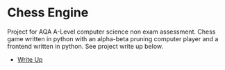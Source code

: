 # Chess Engine

Project for AQA A-Level computer science non exam assessment. Chess game written
in python with an alpha-beta pruning computer player and a frontend written in
python. See project write up below.

- [Write Up](https://github.com/BillyedMoore/ChessEngine/blob/main/WriteUp.pdf)
